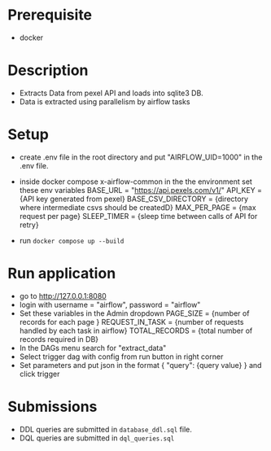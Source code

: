 # Prerequisite
- docker


# Description

* Extracts Data from pexel API and loads into sqlite3 DB.
* Data is extracted using parallelism by airflow tasks

# Setup
 - create .env file in the root directory and put "AIRFLOW_UID=1000" in the .env file.
 
 - inside docker compose x-airflow-common in the the environment set these env variables
 BASE_URL = "https://api.pexels.com/v1/"
 API_KEY = {API key generated from pexel}
 BASE_CSV_DIRECTORY = {directory where intermediate csvs should be createdD}
 MAX_PER_PAGE = {max request per page}
 SLEEP_TIMER = {sleep time between calls of API for retry}
 - run `docker compose up --build`

# Run application
- go to http://127.0.0.1:8080
- login with username = "airflow", password = "airflow"
- Set these variables in the Admin dropdown
PAGE_SIZE = {number of records for each page }
REQUEST_IN_TASK = {number of requests handled by each task in airflow}
TOTAL_RECORDS = {total number of records required in DB}
- In the DAGs menu search for "extract_data"
- Select trigger dag with config from run button in right corner
- Set parameters and put json in the format {
    "query": {query value}
} and click trigger

# Submissions
- DDL queries are submitted in `database_ddl.sql` file.
- DQL queries are submitted in `dql_queries.sql`